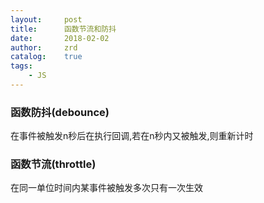 ```yaml
---
layout:     post
title:      函数节流和防抖
date:       2018-02-02
author:     zrd
catalog:    true
tags:
    - JS
---
```


### 函数防抖(debounce)

在事件被触发n秒后在执行回调,若在n秒内又被触发,则重新计时

### 函数节流(throttle)

在同一单位时间内某事件被触发多次只有一次生效
